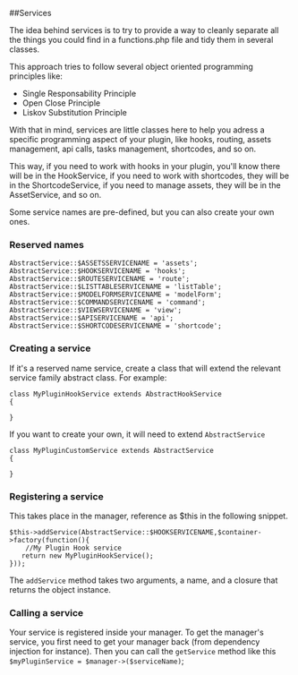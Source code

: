 ##Services

The idea behind services is to try to provide a way to cleanly separate all the things you could find in a functions.php file and tidy them in several classes.

This approach tries to follow several object oriented programming principles like:

- Single Responsability Principle
- Open Close Principle
- Liskov Substitution Principle

With that in mind, services are little classes here to help you adress a specific programming aspect of your plugin, like hooks, routing, assets management, api calls, tasks management, shortcodes, and so on.

This way, if you need to work with hooks in your plugin, you'll know there will be in the HookService, if you need to work with shortcodes, they will be in the ShortcodeService, if you need to manage assets, they will be in the AssetService, and so on.

Some service names are pre-defined, but you can also create your own ones.

### Reserved names
```
AbstractService::$ASSETSSERVICENAME = 'assets';
AbstractService::$HOOKSERVICENAME = 'hooks';
AbstractService::$ROUTESERVICENAME = 'route';
AbstractService::$LISTTABLESERVICENAME = 'listTable';
AbstractService::$MODELFORMSERVICENAME = 'modelForm';
AbstractService::$COMMANDSERVICENAME = 'command';
AbstractService::$VIEWSERVICENAME = 'view';
AbstractService::$APISERVICENAME = 'api';
AbstractService::$SHORTCODESERVICENAME = 'shortcode';
```

### Creating a service

If it's a reserved name service, create a class that will extend the relevant service family abstract class. For example:

```
class MyPluginHookService extends AbstractHookService
{

}
```

If you want to create your own, it will need to extend `AbstractService`

```
class MyPluginCustomService extends AbstractService
{

}
```

### Registering a service

This takes place in the manager, reference as $this in the following snippet.

```
$this->addService(AbstractService::$HOOKSERVICENAME,$container->factory(function(){
	//My Plugin Hook service
   return new MyPluginHookService();
}));
```

The `addService` method takes two arguments, a name, and a closure that returns the object instance.

### Calling a service

Your service is registered inside your manager. To get the manager's service, you first need to get your manager back (from dependency injection for instance).
Then you can call the `getService` method like this `$myPluginService = $manager->($serviceName)`;
